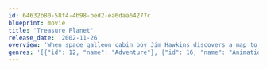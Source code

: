 ```yaml
---
id: 64632b80-58f4-4b98-bed2-ea6daa64277c
blueprint: movie
title: 'Treasure Planet'
release_date: '2002-11-26'
overview: 'When space galleon cabin boy Jim Hawkins discovers a map to an intergalactic "loot of a thousand worlds," a cyborg cook named John Silver teaches him to battle supernovas and space storms. But, soon, Jim realizes Silver is a pirate intent on mutiny!'
genres: '[{"id": 12, "name": "Adventure"}, {"id": 16, "name": "Animation"}, {"id": 10751, "name": "Family"}, {"id": 14, "name": "Fantasy"}, {"id": 878, "name": "Science Fiction"}]'
---
```

